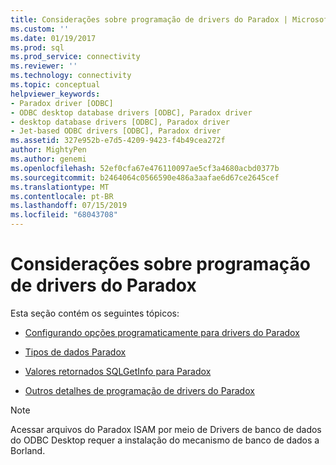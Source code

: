 ```yaml
---
title: Considerações sobre programação de drivers do Paradox | Microsoft Docs
ms.custom: ''
ms.date: 01/19/2017
ms.prod: sql
ms.prod_service: connectivity
ms.reviewer: ''
ms.technology: connectivity
ms.topic: conceptual
helpviewer_keywords:
- Paradox driver [ODBC]
- ODBC desktop database drivers [ODBC], Paradox driver
- desktop database drivers [ODBC], Paradox driver
- Jet-based ODBC drivers [ODBC], Paradox driver
ms.assetid: 327e952b-e7d5-4209-9423-f4b49cea272f
author: MightyPen
ms.author: genemi
ms.openlocfilehash: 52ef0cfa67e476110097ae5cf3a4680acbd0377b
ms.sourcegitcommit: b2464064c0566590e486a3aafae6d67ce2645cef
ms.translationtype: MT
ms.contentlocale: pt-BR
ms.lasthandoff: 07/15/2019
ms.locfileid: "68043708"
---
```

# <a name="paradox-driver-programming-considerations"></a>Considerações sobre programação de drivers do Paradox
Esta seção contém os seguintes tópicos:  
  
-   [Configurando opções programaticamente para drivers do Paradox](../../odbc/microsoft/setting-options-programmatically-for-the-paradox-driver.md)  
  
-   [Tipos de dados Paradox](../../odbc/microsoft/paradox-data-types.md)  
  
-   [Valores retornados SQLGetInfo para Paradox](../../odbc/microsoft/sqlgetinfo-returned-values-for-paradox.md)  
  
-   [Outros detalhes de programação de drivers do Paradox](../../odbc/microsoft/other-paradox-driver-programming-details.md)  
  
> [!NOTE]  
>  Acessar arquivos do Paradox ISAM por meio de Drivers de banco de dados do ODBC Desktop requer a instalação do mecanismo de banco de dados a Borland.
